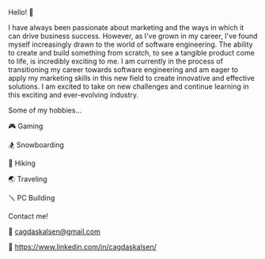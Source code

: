 Hello! 👋

I have always been passionate about marketing and the ways in which it can drive business success. However, as I've grown in my career, I've found myself increasingly drawn to the world of software engineering. The ability to create and build something from scratch, to see a tangible product come to life, is incredibly exciting to me. I am currently in the process of transitioning my career towards software engineering and am eager to apply my marketing skills in this new field to create innovative and effective solutions. I am excited to take on new challenges and continue learning in this exciting and ever-evolving industry.

Some of my hobbies...

🎮 Gaming

🏂 Snowboarding

🥾 Hiking

🌏 Traveling

🪛 PC Building

Contact me!

📧 cagdaskalsen@gmail.com

📌 https://www.linkedin.com/in/cagdaskalsen/
